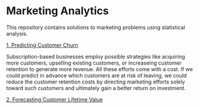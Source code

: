 # Marketing Analytics

This repository contains solutions to marketing problems using statistical analysis.

<a href="https://github.com/meghna-h/marketing-analytics/tree/master/Customer%20Churn">1. Predicting Customer Churn </a>

Subscription-based businesses employ possible strategies like acquiring more customers, upselling existing customers, or increaseing customer retention to generate more revenue. All these efforts come with a cost. If we could predict in advance which customers are at risk of leaving, we could reduce the customer retention costs by directing marketing efforts solely toward such customers and ultimately gain a better return on investment.

<a href="">2. Forecasting Customer Lifetime Value </a>
